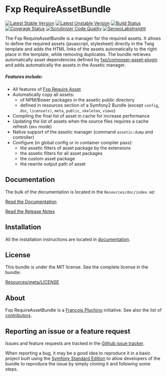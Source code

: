 Fxp RequireAssetBundle
======================

[![Latest Stable Version](https://poser.pugx.org/fxp/require-asset-bundle/v/stable.svg)](https://packagist.org/packages/fxp/require-asset-bundle)
[![Latest Unstable Version](https://poser.pugx.org/fxp/require-asset-bundle/v/unstable.svg)](https://packagist.org/packages/fxp/require-asset-bundle)
[![Build Status](https://travis-ci.org/francoispluchino/FxpRequireAssetBundle.svg)](https://travis-ci.org/francoispluchino/FxpRequireAssetBundle)
[![Coverage Status](https://img.shields.io/coveralls/francoispluchino/FxpRequireAssetBundle.svg)](https://coveralls.io/r/francoispluchino/FxpRequireAssetBundle)
[![Scrutinizer Code Quality](https://scrutinizer-ci.com/g/francoispluchino/FxpRequireAssetBundle/badges/quality-score.png)](https://scrutinizer-ci.com/g/francoispluchino/FxpRequireAssetBundle)
[![SensioLabsInsight](https://insight.sensiolabs.com/projects/6819d453-7c5c-447f-ba5d-58e25409ac2d/mini.png)](https://insight.sensiolabs.com/projects/6819d453-7c5c-447f-ba5d-58e25409ac2d)

The Fxp RequireAssetBundle is a manager for the required assets. It allows to define the
required assets (javascript, stylesheet) directly in the Twig template and adds the HTML
links of the assets automatically to the right place in the template, while removing
duplicates. The bundle retrieves automatically asset dependencies defined by
[fxp/composer-asset-plugin](https://github.com/francoispluchino/composer-asset-plugin)
and adds automatically the assets in the Assetic manager.

##### Features include:

- All features of [Fxp Require Asset](https://github.com/francoispluchino/fxp-require-asset)
- Automatically copy all assets:
  - of NPM/Bower packages in the assetic public directory
  - defined in resources section of a Symfony2 Bundle (except `config`, `doc`, `license(s)`, `meta`, `public`, `skeleton`, `views`)
- Compiling the final list of asset in cache for increase performance
- Updating the list of assets when the source files requires a cache refresh (`dev` mode)
- Native support of the assetic manager (command `assetic:dump` and controller)
- Configure (in global config or in container compiler pass):
  - the assetic filters of asset package by the extensions
  - the assetic filters for all asset packages
  - the custom asset package
  - the rewrite output path of asset

Documentation
-------------

The bulk of the documentation is located in the `Resources/doc/index.md`:

[Read the Documentation](Resources/doc/index.md)

[Read the Release Notes](https://github.com/francoispluchino/FxpRequireAssetBundle/releases)

Installation
------------

All the installation instructions are located in [documentation](Resources/doc/index.md).

License
-------

This bundle is under the MIT license. See the complete license in the bundle:

[Resources/meta/LICENSE](Resources/meta/LICENSE)

About
-----

Fxp RequireAssetBundle is a [François Pluchino](https://github.com/francoispluchino) initiative.
See also the list of [contributors](https://github.com/francoispluchino/FxpRequireAssetBundle/contributors).

Reporting an issue or a feature request
---------------------------------------

Issues and feature requests are tracked in the [Github issue tracker](https://github.com/francoispluchino/FxpRequireAssetBundle/issues).

When reporting a bug, it may be a good idea to reproduce it in a basic project
built using the [Symfony Standard Edition](https://github.com/symfony/symfony-standard)
to allow developers of the bundle to reproduce the issue by simply cloning it
and following some steps.
